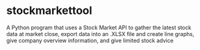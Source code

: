 # stockmarkettool
A Python program that uses a Stock Market API to gather the latest stock data at market close, export data into an .XLSX file and create line graphs, give company overview information, and give limited stock advice 
